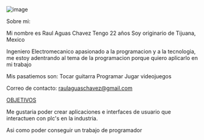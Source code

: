 ![image](https://cdn.pixabay.com/photo/2015/04/23/22/00/tree-736885__480.jpg)

Sobre mi:

Mi nombre es Raul Aguas Chavez
Tengo 22 años
Soy originario de Tijuana, Mexico

Ingeniero Electromecanico apasionado a la programacion y a la tecnologia, me estoy adentrando al tema de la programacion porque quiero aplicarlo en mi trabajo

Mis pasatiemos son:
  Tocar guitarra
  Programar
  Jugar videojuegos
  
Correo de contacto:
raulaguaschavez@gmail.com

<a href="./Objetivos/README.md">OBJETIVOS</a>

Me gustaria poder crear aplicaciones e interfaces de usuario que interactuen con plc's en la industria. 

Asi como poder conseguir un trabajo de programador 